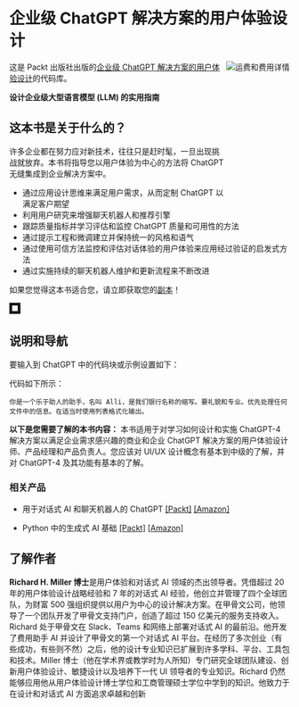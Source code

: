 # 企业级 ChatGPT 解决方案的用户体验设计
<a href="https://www.packtpub.com/en-in/product/ux-for-enterprise-chatgpt-solutions-9781835461198"><img src="https://content.packt.com/_/image/original/B21964/cover_image_large.jpg" alt="运费和费用详情" height="256px" align="right"></a>

这是 Packt 出版社出版的[企业级 ChatGPT 解决方案的用户体验设计](https://www.packtpub.com/en-in/product/ux-for-enterprise-chatgpt-solutions-9781835461198)的代码库。

**设计企业级大型语言模型 (LLM) 的实用指南**

## 这本书是关于什么的？
许多企业都在努力应对新技术，往往只是赶时髦，一旦出现挑战就放弃。本书将指导您以用户体验为中心的方法将 ChatGPT 无缝集成到企业解决方案中。

* 通过应用设计思维来满足用户需求，从而定制 ChatGPT 以满足客户期望
* 利用用户研究来增强聊天机器人和推荐引擎
* 跟踪质量指标并学习评估和监控 ChatGPT 质量和可用性的方法
* 通过提示工程和微调建立并保持统一的风格和语气
* 通过使用可信方法监控和评估对话体验的用户体验来应用经过验证的启发式方法
* 通过实施持续的聊天机器人维护和更新流程来不断改进

如果您觉得这本书适合您，请立即获取您的[副本](https://www.amazon.com/Enterprise-ChatGPT-Solutions-practical-enterprise-grade/dp/1835461190)！

<a href="https://www.packtpub.com/?utm_source=github&utm_medium=banner&utm_campaign=GitHubBanner"><img src="https://raw.githubusercontent.com/PacktPublishing/GitHub/master/GitHub.png" 
alt="https://www.packtpub.com/" border="5" /></a>

## 说明和导航
要输入到 ChatGPT 中的代码块或示例设置如下：

代码如下所示：
```
你是一个乐于助人的助手，名叫 Alli，是我们银行名称的缩写。要礼貌和专业。优先处理任何文件中的信息。在适当时使用列表格式化输出。

```
**以下是您需要了解的本书内容：**
本书适用于对学习如何设计和实施 ChatGPT-4 解决方案以满足企业需求感兴趣的商业和企业 ChatGPT 解决方案的用户体验设计师、产品经理和产品负责人。您应该对 UI/UX 设计概念有基本到中级的了解，并对 ChatGPT-4 及其功能有基本的了解。

### 相关产品
* 用于对话式 AI 和聊天机器人的 ChatGPT [[Packt]](https://www.packtpub.com/en-in/product/chatgpt-for-conversational-ai-and-chatbots-9781805129530?type=subscription) [[Amazon]](https://www.amazon.com/dp/1805129538)

* Python 中的生成式 AI 基础 [[Packt]](https://www.packtpub.com/en-in/product/generative-ai-foundations-in-python-9781835460825?type=subscription) [[Amazon]](https://www.amazon.com/dp/1835460828)

## 了解作者
**Richard H. Miller 博士**是用户体验和对话式 AI 领域的杰出领导者。凭借超过 20 年的用户体验设计战略经验和 7 年的对话式 AI 经验，他创立并管理了四个全球团队，为财富 500 强组织提供以用户为中心的设计解决方案。在甲骨文公司，他领导了一个团队开发了甲骨文支持门户，创造了超过 150 亿美元的服务支持收入。Richard 处于甲骨文在 Slack、Teams 和网络上部署对话式 AI 的最前沿。他开发了费用助手 AI 并设计了甲骨文的第一个对话式 AI 平台。在经历了多次创业（有些成功，有些则不然）之后，他的设计专业知识已扩展到许多学科、平台、工具包和技术。Miller 博士（他在学术界或教学时为人所知）专门研究全球团队建设、创新用户体验设计、敏捷设计以及培养下一代 UI 领导者的专业知识。Richard 仍然能够应用他从用户体验设计博士学位和工商管理硕士学位中学到的知识。他致力于在设计和对话式 AI 方面追求卓越和创新
